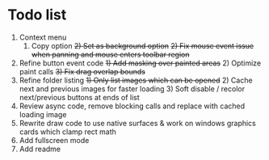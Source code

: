 # Todo list
1) Context menu
   1) Copy option
   ~~2) Set as background option~~
~~2) Fix mouse event issue when panning and mouse enters toolbar region~~
3) Refine button event code
   ~~1) Add masking over painted areas~~
   2) Optimize paint calls
   ~~3) Fix drag overlap bounds~~
4) Refine folder listing
   ~~1) Only list images which can be opened~~
   2) Cache next and previous images for faster loading
   3) Soft disable / recolor next/previous buttons at ends of list
5) Review async code, remove blocking calls and replace with cached loading image
6) Rewrite draw code to use native surfaces & work on windows graphics cards which clamp rect math
7) Add fullscreen mode
8) Add readme
